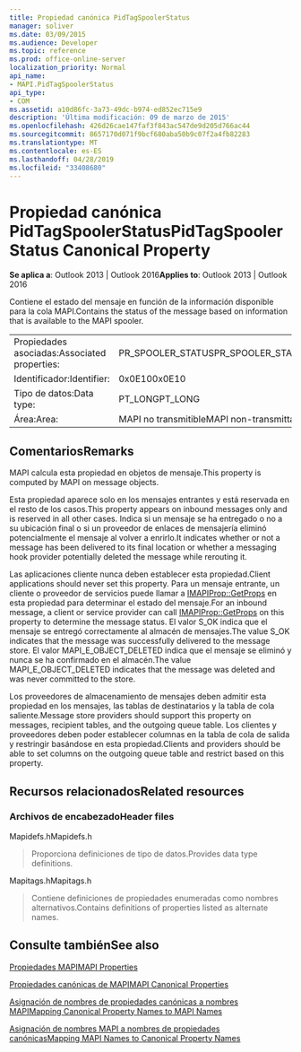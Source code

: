 ```yaml
---
title: Propiedad canónica PidTagSpoolerStatus
manager: soliver
ms.date: 03/09/2015
ms.audience: Developer
ms.topic: reference
ms.prod: office-online-server
localization_priority: Normal
api_name:
- MAPI.PidTagSpoolerStatus
api_type:
- COM
ms.assetid: a10d86fc-3a73-49dc-b974-ed852ec715e9
description: 'Última modificación: 09 de marzo de 2015'
ms.openlocfilehash: 426d26cae147faf3f843ac547de9d205d766ac44
ms.sourcegitcommit: 8657170d071f9bcf680aba50b9c07f2a4fb82283
ms.translationtype: MT
ms.contentlocale: es-ES
ms.lasthandoff: 04/28/2019
ms.locfileid: "33408680"
---
```

# <a name="pidtagspoolerstatus-canonical-property"></a><span data-ttu-id="bc3e5-103">Propiedad canónica PidTagSpoolerStatus</span><span class="sxs-lookup"><span data-stu-id="bc3e5-103">PidTagSpoolerStatus Canonical Property</span></span>

  
  
<span data-ttu-id="bc3e5-104">**Se aplica a**: Outlook 2013 | Outlook 2016</span><span class="sxs-lookup"><span data-stu-id="bc3e5-104">**Applies to**: Outlook 2013 | Outlook 2016</span></span> 
  
<span data-ttu-id="bc3e5-105">Contiene el estado del mensaje en función de la información disponible para la cola MAPI.</span><span class="sxs-lookup"><span data-stu-id="bc3e5-105">Contains the status of the message based on information that is available to the MAPI spooler.</span></span>
  
|||
|:-----|:-----|
|<span data-ttu-id="bc3e5-106">Propiedades asociadas:</span><span class="sxs-lookup"><span data-stu-id="bc3e5-106">Associated properties:</span></span>  <br/> |<span data-ttu-id="bc3e5-107">PR_SPOOLER_STATUS</span><span class="sxs-lookup"><span data-stu-id="bc3e5-107">PR_SPOOLER_STATUS</span></span>  <br/> |
|<span data-ttu-id="bc3e5-108">Identificador:</span><span class="sxs-lookup"><span data-stu-id="bc3e5-108">Identifier:</span></span>  <br/> |<span data-ttu-id="bc3e5-109">0x0E10</span><span class="sxs-lookup"><span data-stu-id="bc3e5-109">0x0E10</span></span>  <br/> |
|<span data-ttu-id="bc3e5-110">Tipo de datos:</span><span class="sxs-lookup"><span data-stu-id="bc3e5-110">Data type:</span></span>  <br/> |<span data-ttu-id="bc3e5-111">PT_LONG</span><span class="sxs-lookup"><span data-stu-id="bc3e5-111">PT_LONG</span></span>  <br/> |
|<span data-ttu-id="bc3e5-112">Área:</span><span class="sxs-lookup"><span data-stu-id="bc3e5-112">Area:</span></span>  <br/> |<span data-ttu-id="bc3e5-113">MAPI no transmitible</span><span class="sxs-lookup"><span data-stu-id="bc3e5-113">MAPI non-transmittable</span></span>  <br/> |
   
## <a name="remarks"></a><span data-ttu-id="bc3e5-114">Comentarios</span><span class="sxs-lookup"><span data-stu-id="bc3e5-114">Remarks</span></span>

<span data-ttu-id="bc3e5-115">MAPI calcula esta propiedad en objetos de mensaje.</span><span class="sxs-lookup"><span data-stu-id="bc3e5-115">This property is computed by MAPI on message objects.</span></span>
  
<span data-ttu-id="bc3e5-116">Esta propiedad aparece solo en los mensajes entrantes y está reservada en el resto de los casos.</span><span class="sxs-lookup"><span data-stu-id="bc3e5-116">This property appears on inbound messages only and is reserved in all other cases.</span></span> <span data-ttu-id="bc3e5-117">Indica si un mensaje se ha entregado o no a su ubicación final o si un proveedor de enlaces de mensajería eliminó potencialmente el mensaje al volver a enrirlo.</span><span class="sxs-lookup"><span data-stu-id="bc3e5-117">It indicates whether or not a message has been delivered to its final location or whether a messaging hook provider potentially deleted the message while rerouting it.</span></span>
  
<span data-ttu-id="bc3e5-118">Las aplicaciones cliente nunca deben establecer esta propiedad.</span><span class="sxs-lookup"><span data-stu-id="bc3e5-118">Client applications should never set this property.</span></span> <span data-ttu-id="bc3e5-119">Para un mensaje entrante, un cliente o proveedor de servicios puede llamar a [IMAPIProp::GetProps](imapiprop-getprops.md) en esta propiedad para determinar el estado del mensaje.</span><span class="sxs-lookup"><span data-stu-id="bc3e5-119">For an inbound message, a client or service provider can call [IMAPIProp::GetProps](imapiprop-getprops.md) on this property to determine the message status.</span></span> <span data-ttu-id="bc3e5-120">El valor S_OK indica que el mensaje se entregó correctamente al almacén de mensajes.</span><span class="sxs-lookup"><span data-stu-id="bc3e5-120">The value S_OK indicates that the message was successfully delivered to the message store.</span></span> <span data-ttu-id="bc3e5-121">El valor MAPI_E_OBJECT_DELETED indica que el mensaje se eliminó y nunca se ha confirmado en el almacén.</span><span class="sxs-lookup"><span data-stu-id="bc3e5-121">The value MAPI_E_OBJECT_DELETED indicates that the message was deleted and was never committed to the store.</span></span> 
  
<span data-ttu-id="bc3e5-122">Los proveedores de almacenamiento de mensajes deben admitir esta propiedad en los mensajes, las tablas de destinatarios y la tabla de cola saliente.</span><span class="sxs-lookup"><span data-stu-id="bc3e5-122">Message store providers should support this property on messages, recipient tables, and the outgoing queue table.</span></span> <span data-ttu-id="bc3e5-123">Los clientes y proveedores deben poder establecer columnas en la tabla de cola de salida y restringir basándose en esta propiedad.</span><span class="sxs-lookup"><span data-stu-id="bc3e5-123">Clients and providers should be able to set columns on the outgoing queue table and restrict based on this property.</span></span>
  
## <a name="related-resources"></a><span data-ttu-id="bc3e5-124">Recursos relacionados</span><span class="sxs-lookup"><span data-stu-id="bc3e5-124">Related resources</span></span>

### <a name="header-files"></a><span data-ttu-id="bc3e5-125">Archivos de encabezado</span><span class="sxs-lookup"><span data-stu-id="bc3e5-125">Header files</span></span>

<span data-ttu-id="bc3e5-126">Mapidefs.h</span><span class="sxs-lookup"><span data-stu-id="bc3e5-126">Mapidefs.h</span></span>
  
> <span data-ttu-id="bc3e5-127">Proporciona definiciones de tipo de datos.</span><span class="sxs-lookup"><span data-stu-id="bc3e5-127">Provides data type definitions.</span></span>
    
<span data-ttu-id="bc3e5-128">Mapitags.h</span><span class="sxs-lookup"><span data-stu-id="bc3e5-128">Mapitags.h</span></span>
  
> <span data-ttu-id="bc3e5-129">Contiene definiciones de propiedades enumeradas como nombres alternativos.</span><span class="sxs-lookup"><span data-stu-id="bc3e5-129">Contains definitions of properties listed as alternate names.</span></span>
    
## <a name="see-also"></a><span data-ttu-id="bc3e5-130">Consulte también</span><span class="sxs-lookup"><span data-stu-id="bc3e5-130">See also</span></span>



[<span data-ttu-id="bc3e5-131">Propiedades MAPI</span><span class="sxs-lookup"><span data-stu-id="bc3e5-131">MAPI Properties</span></span>](mapi-properties.md)
  
[<span data-ttu-id="bc3e5-132">Propiedades canónicas de MAPI</span><span class="sxs-lookup"><span data-stu-id="bc3e5-132">MAPI Canonical Properties</span></span>](mapi-canonical-properties.md)
  
[<span data-ttu-id="bc3e5-133">Asignación de nombres de propiedades canónicas a nombres MAPI</span><span class="sxs-lookup"><span data-stu-id="bc3e5-133">Mapping Canonical Property Names to MAPI Names</span></span>](mapping-canonical-property-names-to-mapi-names.md)
  
[<span data-ttu-id="bc3e5-134">Asignación de nombres MAPI a nombres de propiedades canónicas</span><span class="sxs-lookup"><span data-stu-id="bc3e5-134">Mapping MAPI Names to Canonical Property Names</span></span>](mapping-mapi-names-to-canonical-property-names.md)

